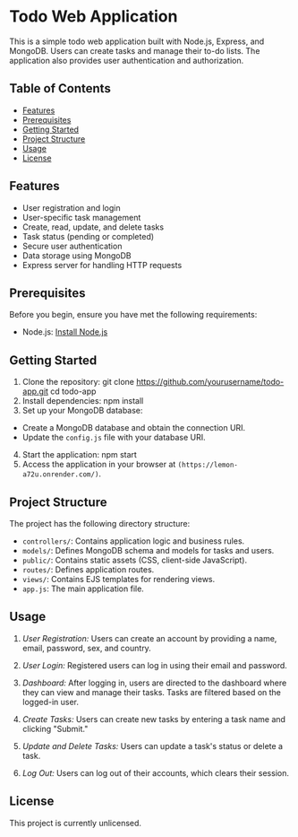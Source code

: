 # Todo Web Application

This is a simple todo web application built with Node.js, Express, and MongoDB. Users can create tasks and manage their to-do lists. The application also provides user authentication and authorization.

## Table of Contents
- [Features](#features)
- [Prerequisites](#prerequisites)
- [Getting Started](#getting-started)
- [Project Structure](#project-structure)
- [Usage](#usage)
- [License](#license)

## Features
- User registration and login
- User-specific task management
- Create, read, update, and delete tasks
- Task status (pending or completed)
- Secure user authentication
- Data storage using MongoDB
- Express server for handling HTTP requests

## Prerequisites
Before you begin, ensure you have met the following requirements:

- Node.js: [Install Node.js](https://nodejs.org/)

## Getting Started
1. Clone the repository:
 git clone https://github.com/yourusername/todo-app.git
cd todo-app
2. Install dependencies:
 npm install
3. Set up your MongoDB database:
- Create a MongoDB database and obtain the connection URI.
- Update the `config.js` file with your database URI.

4. Start the application:
 npm start
5. Access the application in your browser at `(https://lemon-a72u.onrender.com/)`.

## Project Structure
The project has the following directory structure:
- `controllers/`: Contains application logic and business rules.
- `models/`: Defines MongoDB schema and models for tasks and users.
- `public/`: Contains static assets (CSS, client-side JavaScript).
- `routes/`: Defines application routes.
- `views/`: Contains EJS templates for rendering views.
- `app.js`: The main application file.

## Usage
1. *User Registration:* Users can create an account by providing a name, email, password, sex, and country.

2. *User Login:* Registered users can log in using their email and password.

3. *Dashboard:* After logging in, users are directed to the dashboard where they can view and manage their tasks. Tasks are filtered based on the logged-in user.

4. *Create Tasks:* Users can create new tasks by entering a task name and clicking "Submit."

5. *Update and Delete Tasks:* Users can update a task's status or delete a task.

6. *Log Out:* Users can log out of their accounts, which clears their session.



## License
This project is currently unlicensed.
